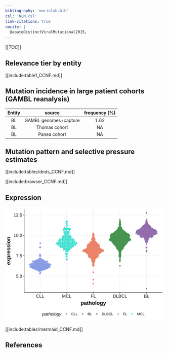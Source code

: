```yaml
---
bibliography: 'morinlab.bib'
csl: 'NLM.csl'
link-citations: true
nocite: |
  @abateDistinctViralMutational2015, 
---
```

[[_TOC_]]


## Relevance tier by entity

[[include:table1_CCNF.md]]

## Mutation incidence in large patient cohorts (GAMBL reanalysis)

|Entity|source               |frequency (%)|
|:------:|:---------------------:|:-------------:|
|BL    |GAMBL genomes+capture|1.62         |
|BL    |Thomas cohort        |  NA         |
|BL    |Panea cohort         |  NA         |

## Mutation pattern and selective pressure estimates

[[include:tables/dnds_CCNF.md]]


[[include:browser_CCNF.md]]

## Expression
![](images/gene_expression/CCNF_by_pathology.svg)
<!-- ORIGIN: abateDistinctViralMutational2015a -->
<!-- BL: abateDistinctViralMutational2015a -->

[[include:tables/mermaid_CCNF.md]]

## References
